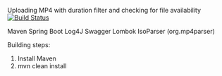 Uploading MP4 with duration filter and checking for file availability 
[![Build Status](https://travis-ci.com/EvgeniyZhukovets/video-upload.svg?token=mh8s6wEdyB6RkhfJVybW&branch=master)](https://travis-ci.com/EvgeniyZhukovets/video-upload)

Maven
Spring Boot
Log4J
Swagger
Lombok
IsoParser (org.mp4parser)

Building steps:
  1. Install Maven
  2. mvn clean install

